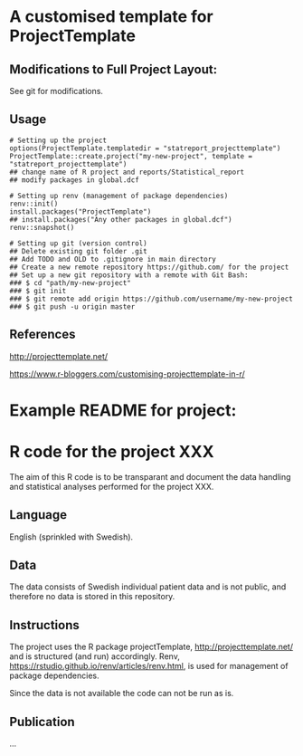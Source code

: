 # A customised template for ProjectTemplate

## Modifications to Full Project Layout:

See git for modifications. 

## Usage

```
# Setting up the project 
options(ProjectTemplate.templatedir = "statreport_projecttemplate")
ProjectTemplate::create.project("my-new-project", template = "statreport_projecttemplate")
## change name of R project and reports/Statistical_report
## modify packages in global.dcf

# Setting up renv (management of package dependencies)
renv::init() 
install.packages("ProjectTemplate")
## install.packages("Any other packages in global.dcf")
renv::snapshot()

# Setting up git (version control)
## Delete existing git folder .git
## Add TODO and OLD to .gitignore in main directory
## Create a new remote repository https://github.com/ for the project
## Set up a new git repository with a remote with Git Bash: 
### $ cd "path/my-new-project"
### $ git init
### $ git remote add origin https://github.com/username/my-new-project
### $ git push -u origin master
```

## References

http://projecttemplate.net/

https://www.r-bloggers.com/customising-projecttemplate-in-r/ 

# Example README for project: 

# R code for the project XXX

The aim of this R code is to be transparant and document the data handling and statistical analyses performed for the project XXX.

## Language 

English (sprinkled with Swedish). 

## Data

The data consists of Swedish individual patient data and is not public, and therefore no data is stored in this repository. 

## Instructions

The project uses the R package projectTemplate, http://projecttemplate.net/ and is structured (and run) accordingly. Renv, https://rstudio.github.io/renv/articles/renv.html, is used for management of package dependencies.

Since the data is not available the code can not be run as is. 

## Publication

... 
